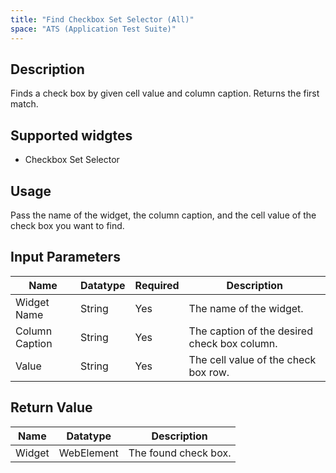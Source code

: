 ```yaml
---
title: "Find Checkbox Set Selector (All)"
space: "ATS (Application Test Suite)"
---
```

## Description

Finds a check box by given cell value and column caption. Returns the first match.

## Supported widgtes

 + Checkbox Set Selector

## Usage

Pass the name of the widget, the column caption, and the cell value of the check box you want to find.

## Input Parameters

Name | Datatype | Required | Description
---- | -------- | -------- | ---------------
Widget Name | String | Yes | The name of the widget.
Column Caption | String  | Yes | The caption of the desired check box column.
Value | String | Yes | The cell value of the check box row.

## Return Value

Name | Datatype | Description
---- | --------- | ---------------
Widget | WebElement | The found check box.

